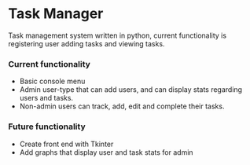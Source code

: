 # Task Manager
Task management system written in python, current functionality is registering user adding tasks and viewing tasks.

### Current functionality
* Basic console menu
* Admin user-type that can add users, and can display stats regarding users and tasks.
* Non-admin users can track, add, edit and complete their tasks.

### Future functionality
* Create front end with Tkinter
* Add graphs that display user and task stats for admin
